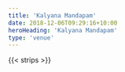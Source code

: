 ```yaml
---
title: 'Kalyana Mandapam'
date: 2018-12-06T09:29:16+10:00
heroHeading: 'Kalyana Mandapam'
type: 'venue'
---
```


{{< strips >}}
